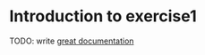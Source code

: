 # Introduction to exercise1

TODO: write [great documentation](http://jacobian.org/writing/what-to-write/)
